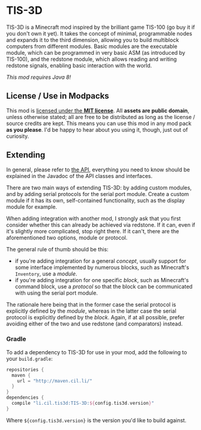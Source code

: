 # TIS-3D
TIS-3D is a Minecraft mod inspired by the brilliant game TIS-100 (go buy it if you don't own it yet). It takes the concept of minimal, programmable nodes and expands it to the third dimension, allowing you to build multiblock computers from different modules. Basic modules are the executable module, which can be programmed in very basic ASM (as introduced by TIS-100), and the redstone module, which allows reading and writing redstone signals, enabling basic interaction with the world.

*This mod requires Java 8!*

## License / Use in Modpacks
This mod is [licensed under the **MIT license**](LICENSE). All **assets are public domain**, unless otherwise stated; all are free to be distributed as long as the license / source credits are kept. This means you can use this mod in any mod pack **as you please**. I'd be happy to hear about you using it, though, just out of curiosity.

## Extending
In general, please refer to [the API](src/main/java/li/cil/tis3d/api), everything you need to know should be explained in the Javadoc of the API classes and interfaces.

There are two main ways of extending TIS-3D: by adding custom modules, and by adding serial protocols for the serial port module. Create a custom module if it has its own, self-contained functionality, such as the display module for example.

When adding integration with another mod, I strongly ask that you first consider whether this can already be achieved via redstone. If it can, even if it's slightly more complicated, stop right there. If it can't, there are the aforementioned two options, module or protocol.

The general rule of thumb should be this:
- if you're adding integration for a general *concept*, usually support for some interface implemented by numerous blocks, such as Minecraft's `Inventory`, use a *module*. 
- if you're adding integration for one specific *block*, such as Minecraft's command block, use a *protocol* so that the block can be communicated with using the serial port module.

The rationale here being that in the former case the serial protocol is explicitly defined by the *module*, whereas in the latter case the serial protocol is explicitly defined by the *block*. Again, if at all possible, prefer avoiding either of the two and use redstone (and comparators) instead.

### Gradle
To add a dependency to TIS-3D for use in your mod, add the following to your `build.gradle`:

```groovy
repositories {
  maven {
    url = "http://maven.cil.li/"
  }
}
dependencies {
  compile "li.cil.tis3d:TIS-3D:${config.tis3d.version}"
}
```

Where `${config.tis3d.version}` is the version you'd like to build against.
